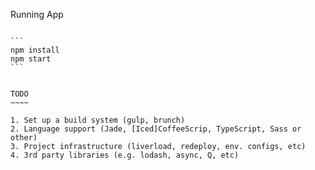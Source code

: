 Running App
~~~~~~~~~~~

```
npm install
npm start
```


TODO
~~~~

1. Set up a build system (gulp, brunch)
2. Language support (Jade, [Iced]CoffeeScrip, TypeScript, Sass or other)
3. Project infrastructure (liverload, redeploy, env. configs, etc)
4. 3rd party libraries (e.g. lodash, async, Q, etc)

